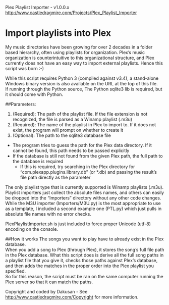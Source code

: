Plex Playlist Importer - v1.0.0.x http://www.castledragmire.com/Projects/Plex_Playlist_Importer

# Import playlists into Plex

My music directories have been growing for over 2 decades in a folder based hierarchy, often using playlists for organization. Plex’s music organization is counterintuitive to this organizational structure, and Plex currently does not have an easy way to import external playlists. Hence this script was born :-)

While this script requires Python 3 (compiled against v3.4), a stand-alone Windows binary version is also available on the URL at the top of this file.<br>
If running through the Python source, The Python sqlite3 lib is required, but it should come with Python.

##Parameters:
1. (Required): The path of the playlist file. If the file extension is not recognized, the file is parsed as a Winamp playlist (.m3u)
2. (Required): The name of the playlist in Plex to import to. If it does not exist, the program will prompt on whether to create it
3. (Optional): The path to the sqlite3 database file
  * The program tries to guess the path for the Plex data directory. If it cannot be found, this path needs to be passed explicitly
  * If the database is still not found from the given Plex path, the full path to the database is required
    * If this is required, try searching in the Plex directory for “com.plexapp.plugins.library.db” (or *.db) and passing the result’s file path directly as the parameter

The only playlist type that is currently supported is Winamp playlists (.m3u).<br>
Playlist importers just collect the absolute files names, and others can easily be dropped into the “Importers” directory without any other code changes.<br>
While the M3U importer (Importers/M3U.py) is the most appropriate to use as a template, I included a second example one (PTL.py) which just pulls in absolute file names with no error checks.

PlexPlaylistImporter.sh is just included to force proper Unicode (utf-8) encoding on the console.

##How it works
The songs you want to play have to already exist in the Plex database.<br>
When you add a song to Plex (through Plex), it stores the song’s full file path in the Plex database. What this script does is derive all the full song paths in a playlist file that you give it, checks those paths against Plex’s database, and then adds the matches in the proper order into the Plex playlist you specified.<br>
So for this reason, the script must be ran on the same computer running the Plex server so that it can match the paths.

Copyright and coded by Dakusan - See http://www.castledragmire.com/Copyright for more information.
